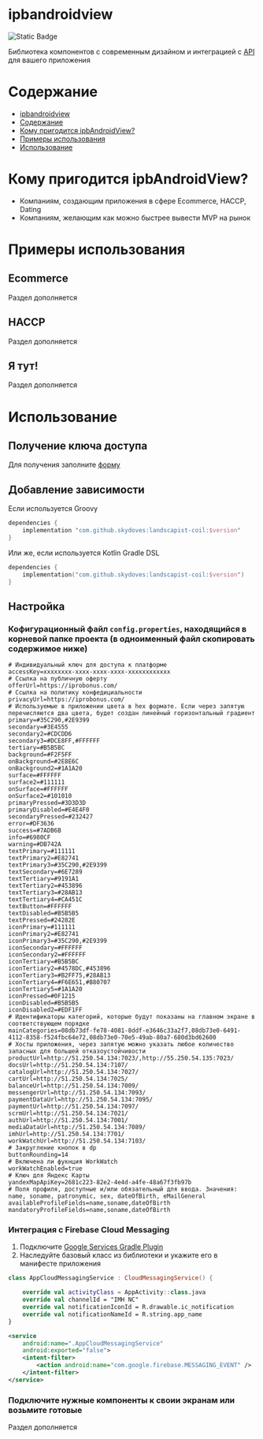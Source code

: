 # ipbandroidview
![Static Badge](https://img.shields.io/badge/License-MIT-blue)

Библиотека компонентов с современным дизайном и интеграцией с [API](https://github.com/progressterra/ipbandroidapi) для вашего приложения

# Содержание
- [ipbandroidview](#ipbandroidview)
- [Содержание](https://github.com/progressterra/ipbandroidview/blob/fsd_and_uikit/README.md#%D0%A1%D0%BE%D0%B4%D0%B5%D1%80%D0%B6%D0%B0%D0%BD%D0%B8%D0%B5)
- [Кому пригодится ipbAndroidView?](https://github.com/progressterra/ipbandroidview/blob/fsd_and_uikit/README.md#%D0%9A%D0%BE%D0%BC%D1%83-%D0%BF%D1%80%D0%B8%D0%B3%D0%BE%D0%B4%D0%B8%D1%82%D1%81%D1%8F-ipbAndroidView?)
- [Примеры использования](https://github.com/progressterra/ipbandroidview/blob/fsd_and_uikit/README.md#%D0%9F%D1%80%D0%B8%D0%BC%D0%B5%D1%80%D1%8B-%D0%B8%D1%81%D0%BF%D0%BE%D0%BB%D1%8C%D0%B7%D0%BE%D0%B2%D0%B0%D0%BD%D0%B8%D1%8F)
- [Использование](https://github.com/progressterra/ipbandroidview/blob/fsd_and_uikit/README.md#%D0%98%D1%81%D0%BF%D0%BE%D0%BB%D1%8C%D0%B7%D0%BE%D0%B2%D0%B0%D0%BD%D0%B8%D0%B5)

# Кому пригодится ipbAndroidView?
- Компаниям, создающим приложения в сфере Ecommerce, HACCP, Dating
- Компаниям, желающим как можно быстрее вывести MVP на рынок

# Примеры использования
## Ecommerce
Раздел дополняется
## HACCP
Раздел дополняется
## Я тут!
Раздел дополняется
# Использование
## Получение ключа доступа
Для получения заполните [форму](https://progressterra.com/)
## Добавление зависимости
Если используется Groovy
```groovy
dependencies {
    implementation "com.github.skydoves:landscapist-coil:$version"
}
```
Или же, если используется Kotlin Gradle DSL
```kotlin
dependencies {
    implementation("com.github.skydoves:landscapist-coil:$version")
}
```
## Настройка
### Кофигурационный файл `config.properties`, находящийся в корневой папке проекта (в одноименный файл скопировать содержимое ниже)
```
# Индивидуальный ключ для доступа к платформе
accessKey=xxxxxxxx-xxxx-xxxx-xxxx-xxxxxxxxxxxx
# Ссылка на публичную оферту
offerUrl=https://iprobonus.com/
# Ссылка на политику конфедициальности
privacyUrl=https://iprobonus.com/
# Используемые в приложении цвета в hex формате. Если через запятую перечисляются два цвета, будет создан линейный горизонтальный градиент
primary=#35C290,#2E9399
secondary=#3E4555
secondary2=#CDCDD6
secondary3=#DCE8FF,#FFFFFF
tertiary=#B5B5BC
background=#F2F5FF
onBackground=#2E8E6C
onBackground2=#1A1A20
surface=#FFFFFF
surface2=#111111
onSurface=#FFFFFF
onSurface2=#101010
primaryPressed=#3D3D3D
primaryDisabled=#E4E4F0
secondaryPressed=#232427
error=#DF3636
success=#7ADB6B
info=#6980CF
warning=#DB742A
textPrimary=#111111
textPrimary2=#E82741
textPrimary3=#35C290,#2E9399
textSecondary=#6E7289
textTertiary=#9191A1
textTertiary2=#453896
textTertiary3=#28AB13
textTertiary4=#CA451C
textButton=#FFFFFF
textDisabled=#B5B5B5
textPressed=#24282E
iconPrimary=#111111
iconPrimary2=#E82741
iconPrimary3=#35C290,#2E9399
iconSecondary=#FFFFFF
iconSecondary2=#FFFFFF
iconTertiary=#B5B5BC
iconTertiary2=#4578DC,#453896
iconTertiary3=#B2FF75,#28AB13
iconTertiary4=#F6E651,#B80707
iconTertiary5=#1A1A20
iconPressed=#0F1215
iconDisabled=#B5B5B5
iconDisabled2=#EDF1FF
# Идентификаторы категорий, которые будут показаны на главном экране в соответствующем порядке
mainCategories=08db73df-fe78-4081-8ddf-e3646c33a2f7,08db73e0-6491-4112-8358-f524fbc64e72,08db73e0-70e5-49ab-80a7-680d3bd62600
# Хосты приложения, через запятую можно указать любое количество запасных для большей отказоустойчивости
productUrl=http://51.250.54.134:7023/,http://55.250.54.135:7023/
docsUrl=http://51.250.54.134:7107/
catalogUrl=http://51.250.54.134:7027/
cartUrl=http://51.250.54.134:7025/
balanceUrl=http://51.250.54.134:7009/
messengerUrl=http://51.250.54.134:7093/
paymentDataUrl=http://51.250.54.134:7095/
paymentUrl=http://51.250.54.134:7097/
scrmUrl=http://51.250.54.134:7021/
authUrl=http://51.250.54.134:7001/
mediaDataUrl=http://51.250.54.134:7089/
imhUrl=http://51.250.54.134:7701/
workWatchUrl=http://51.250.54.134:7103/
# Закругление кнопок в dp
buttonRounding=14
# Включена ли фукнция WorkWatch
workWatchEnabled=true
# Ключ для Яндекс Карты
yandexMapApiKey=2681c223-82e2-4e4d-a4fe-48a67f3fb97b
# Поля профиля, доступные и/или обязательный для ввода. Значения: name, soname, patronymic, sex, dateOfBirth, eMailGeneral
availableProfileFields=name,soname,dateOfBirth
mandatoryProfileFields=name,soname,dateOfBirth
```
### Интеграция с Firebase Cloud Messaging
1. Подключите [Google Services Gradle Plugin](https://developers.google.com/android/guides/google-services-plugin?hl=ru)
2. Наследуйте базовый класс из библиотеки и укажите его в манифесте приложения
```kotlin
class AppCloudMessagingService : CloudMessagingService() {

    override val activityClass = AppActivity::class.java
    override val channelId = "IMH NC"
    override val notificationIconId = R.drawable.ic_notification
    override val notificationNameId = R.string.app_name
}
```
```xml
<service
    android:name=".AppCloudMessagingService"
    android:exported="false">
    <intent-filter>
        <action android:name="com.google.firebase.MESSAGING_EVENT" />
    </intent-filter>
</service>
```
### Подключите нужные компоненты к своии экранам или возьмите готовые
Раздел дополняется
